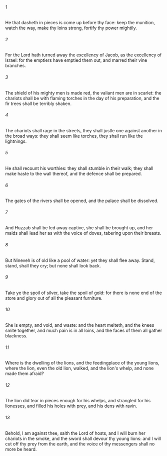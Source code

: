 ###### 1
He that dasheth in pieces is come up before thy face: keep the munition, watch the way, make thy loins strong, fortify thy power mightily.

###### 2
For the Lord hath turned away the excellency of Jacob, as the excellency of Israel: for the emptiers have emptied them out, and marred their vine branches.

###### 3
The shield of his mighty men is made red, the valiant men are in scarlet: the chariots shall be with flaming torches in the day of his preparation, and the fir trees shall be terribly shaken.

###### 4
The chariots shall rage in the streets, they shall justle one against another in the broad ways: they shall seem like torches, they shall run like the lightnings.

###### 5
He shall recount his worthies: they shall stumble in their walk; they shall make haste to the wall thereof, and the defence shall be prepared.

###### 6
The gates of the rivers shall be opened, and the palace shall be dissolved.

###### 7
And Huzzab shall be led away captive, she shall be brought up, and her maids shall lead her as with the voice of doves, tabering upon their breasts.

###### 8
But Nineveh is of old like a pool of water: yet they shall flee away. Stand, stand, shall they cry; but none shall look back.

###### 9
Take ye the spoil of silver, take the spoil of gold: for there is none end of the store and glory out of all the pleasant furniture.

###### 10
She is empty, and void, and waste: and the heart melteth, and the knees smite together, and much pain is in all loins, and the faces of them all gather blackness.

###### 11
Where is the dwelling of the lions, and the feedingplace of the young lions, where the lion, even the old lion, walked, and the lion's whelp, and none made them afraid?

###### 12
The lion did tear in pieces enough for his whelps, and strangled for his lionesses, and filled his holes with prey, and his dens with ravin.

###### 13
Behold, I am against thee, saith the Lord of hosts, and I will burn her chariots in the smoke, and the sword shall devour thy young lions: and I will cut off thy prey from the earth, and the voice of thy messengers shall no more be heard.

